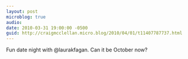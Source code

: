 ```yaml
---
layout: post
microblog: true
audio: 
date: 2010-03-31 19:00:00 -0500
guid: http://craigmcclellan.micro.blog/2010/04/01/t11407787737.html
---
```

Fun date night with @laurakfagan.  Can it be October now?
